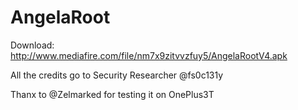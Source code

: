 # AngelaRoot
Download: http://www.mediafire.com/file/nm7x9zitvvzfuy5/AngelaRootV4.apk

All the credits go to Security Researcher @fs0c131y

Thanx to @Zelmarked for testing it on OnePlus3T
